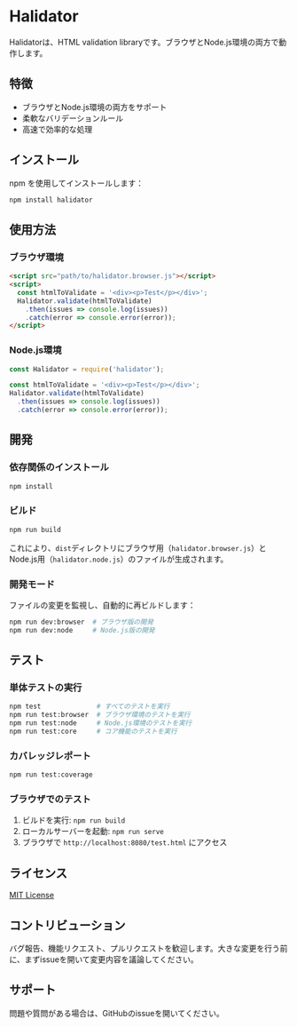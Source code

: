 # Halidator

Halidatorは、HTML validation libraryです。ブラウザとNode.js環境の両方で動作します。

## 特徴

- ブラウザとNode.js環境の両方をサポート
- 柔軟なバリデーションルール
- 高速で効率的な処理

## インストール

npm を使用してインストールします：

```bash
npm install halidator
```

## 使用方法

### ブラウザ環境

```html
<script src="path/to/halidator.browser.js"></script>
<script>
  const htmlToValidate = '<div><p>Test</p></div>';
  Halidator.validate(htmlToValidate)
    .then(issues => console.log(issues))
    .catch(error => console.error(error));
</script>
```

### Node.js環境

```javascript
const Halidator = require('halidator');

const htmlToValidate = '<div><p>Test</p></div>';
Halidator.validate(htmlToValidate)
  .then(issues => console.log(issues))
  .catch(error => console.error(error));
```

## 開発

### 依存関係のインストール

```bash
npm install
```

### ビルド

```bash
npm run build
```

これにより、`dist`ディレクトリにブラウザ用（`halidator.browser.js`）とNode.js用（`halidator.node.js`）のファイルが生成されます。

### 開発モード

ファイルの変更を監視し、自動的に再ビルドします：

```bash
npm run dev:browser  # ブラウザ版の開発
npm run dev:node     # Node.js版の開発
```

## テスト

### 単体テストの実行

```bash
npm test              # すべてのテストを実行
npm run test:browser  # ブラウザ環境のテストを実行
npm run test:node     # Node.js環境のテストを実行
npm run test:core     # コア機能のテストを実行
```

### カバレッジレポート

```bash
npm run test:coverage
```

### ブラウザでのテスト

1. ビルドを実行: `npm run build`
2. ローカルサーバーを起動: `npm run serve`
3. ブラウザで `http://localhost:8080/test.html` にアクセス

## ライセンス

[MIT License](LICENSE)

## コントリビューション

バグ報告、機能リクエスト、プルリクエストを歓迎します。大きな変更を行う前に、まずissueを開いて変更内容を議論してください。

## サポート

問題や質問がある場合は、GitHubのissueを開いてください。

